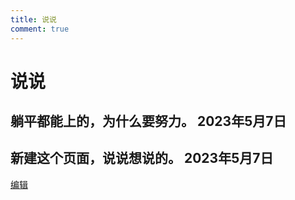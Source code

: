 ```yaml
---
title: 说说
comment: true
---
```


# 说说

躺平都能上的，为什么要努力。 
2023年5月7日
----
新建这个页面，说说想说的。 
2023年5月7日
----


[编辑](https://github.com/VirtualHotBar/Blog-hexo/edit/main/source/say/index.md)

